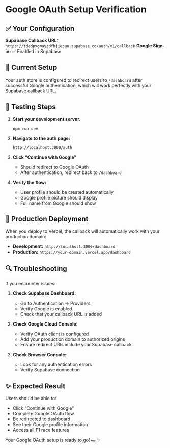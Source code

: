 # Google OAuth Setup Verification

## ✅ Your Configuration

**Supabase Callback URL:** `https://tdedpxgmayzdfhjiecun.supabase.co/auth/v1/callback`
**Google Sign-in:** ✅ Enabled in Supabase

## 🔧 Current Setup

Your auth store is configured to redirect users to `/dashboard` after successful Google authentication, which will work perfectly with your Supabase callback URL.

## 🧪 Testing Steps

1. **Start your development server:**
   ```bash
   npm run dev
   ```

2. **Navigate to the auth page:**
   ```
   http://localhost:3000/auth
   ```

3. **Click "Continue with Google"**
   - Should redirect to Google OAuth
   - After authentication, redirect back to `/dashboard`

4. **Verify the flow:**
   - User profile should be created automatically
   - Google profile picture should display
   - Full name from Google should show

## 🚀 Production Deployment

When you deploy to Vercel, the callback will automatically work with your production domain:

- **Development:** `http://localhost:3000/dashboard`
- **Production:** `https://your-domain.vercel.app/dashboard`

## 🔍 Troubleshooting

If you encounter issues:

1. **Check Supabase Dashboard:**
   - Go to Authentication → Providers
   - Verify Google is enabled
   - Check that your callback URL is added

2. **Check Google Cloud Console:**
   - Verify OAuth client is configured
   - Add your production domain to authorized origins
   - Ensure redirect URIs include your Supabase callback

3. **Check Browser Console:**
   - Look for any authentication errors
   - Verify Supabase connection

## ✨ Expected Result

Users should be able to:
- Click "Continue with Google"
- Complete Google OAuth flow
- Be redirected to dashboard
- See their Google profile information
- Access all F1 race features

Your Google OAuth setup is ready to go! 🏎️✨
